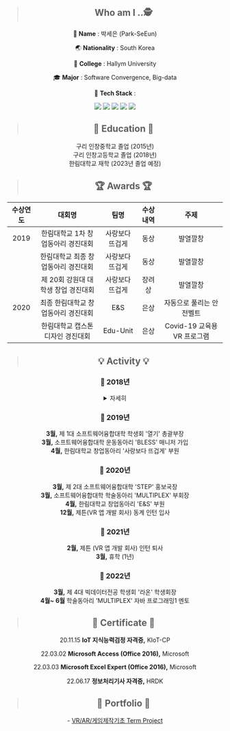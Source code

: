 <div align=center>

> ##  Who am I ..🕵️

👧 **Name** : 박세은 (Park-SeEun)

🌏 **Nationality** : South Korea

🏫 **College** : Hallym University

🎓 **Major** : Software Convergence, Big-data 

:orange_book: **Tech Stack** : 

 
<img src="https://img.shields.io/badge/Java-F7DF1E?style=flat-square&logo=JavaScript&logoColor=white"/>
<img src="https://img.shields.io/badge/C-A8B9CC?style=flat-square&logo=C&logoColor=white"/>
<img src="https://img.shields.io/badge/C%23-00599C?style=flat-square&logo=C&logoColor=white"/>
<img src="https://img.shields.io/badge/Python-3776AB?style=flat-square&logo=Python&logoColor=white"/>
<img src="https://img.shields.io/badge/R-276DC3?style=flat-square&logo=R&logoColor=white"/>


<!--ex. # -> %23 , + -> %2B-->    


> ## 	🏫 Education 🏫
 구리 인창중학교 졸업 (2015년)   
 구리 인창고등학교 졸업 (2018년)   
 한림대학교 재학 (2023년 졸업 예정)    


> ## 🏆 Awards 🏆   
  
  |수상연도|대회명|팀명|수상내역|주제|
|:-----:|:----------:|:-------:|:----:|:----:|
|2019|한림대학교 1차 창업동아리 경진대회|사랑보다 뜨겁게|동상|발열깔창|
||한림대학교 최종 창업동아리 경진대회|사랑보다 뜨겁게|동상|발열깔창|
||제 20회 강원대 대학생 창업 경진대회|사랑보다 뜨겁게|장려상|발열깔창|
|2020|최종 한림대학교 창업동아리 경진대회|E&S|은상|자동으로 풀리는 안전벨트|
||한림대학교 캡스톤디자인 경진대회|Edu-Unit|은상|Covid-19 교육용 VR 프로그램|
  

> ## 💡 Activity 💡
### 📅 2018년				
<details>   
<summary> 자세히 </summary>        
 
 
**2월,** 구리 인창고등학교 졸업      
**2월,** 한림대학교 IT계열 입학     
**3월,** 한림대학교 제 11대 융합소프트웨어학과 학생회 'WITHUS' 홍보부원    
**3월,** 한림대학교 중앙 연극동아리 '한림극회' 부원 가입    
**3월,** 소프트웨어융합대학 운동동아리 'DEFY' 매니저 가입       
**3월,** 소프트웨어융합대학 운동동아리 'DASH' 매니저 가입      
**3월,** 소프트웨어융합대학 학술동아리 'MULTIPLEX' 부원 가입    
**3월,** 소프트웨어융합대학 학술동아리 'VIP' 부원 가입    
 
</details>
 

### 📅 2019년
 **3월,** 제 1대 소프트웨어융합대학 학생회 '열기' 총괄부장   
 **3월,** 소프트웨어융합대학 운동동아리 'BLESS' 매니저 가입   
 **4월,** 한림대학교 창업동아리 '사랑보다 뜨겁게' 부원    

### 📅 2020년
 **3월,** 제 2대 소프트웨어융합대학 'STEP' 홍보국장    
 **3월,** 소프트웨어융합대학 학술동아리 'MULTIPLEX' 부회장    
 **4월,** 한림대학교 창업동아리 'E&S' 부원    
 **12월,** 제튼(VR 앱 개발 회사) 동계 인턴 입사

### 📅 2021년
 **2월,** 제튼 (VR 앱 개발 회사) 인턴 퇴사     
 **3월,** 휴학 (1년)

### 📅 2022년
 **3월,** 제 4대 빅데이터전공 학생회 '라온' 학생회장   
 **4월~ 6월** 학술동아리 'MULTIPLEX' 자바 프로그래밍1 멘토


> ## 💯 Certificate 💯
  20.11.15 **IoT 지식능력검정 자격증,** KIoT-CP
  
  22.03.02 **Microsoft Access (Office 2016),** Microsoft
  
  22.03.03 **Microsoft Excel Expert (Office 2016),** Microsoft
  
  22.06.17 **정보처리기사 자격증,** HRDK


> ## 📂 Portfolio 📂   
\- [ VR/AR/게임제작기초 Term Project ](https://github.com/se-ni/VR-AR-Basics-of-game-creation.git)
</div>
